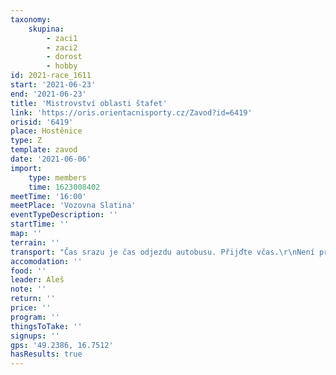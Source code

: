 ```yaml
---
taxonomy:
    skupina:
        - zaci1
        - zaci2
        - dorost
        - hobby
id: 2021-race_1611
start: '2021-06-23'
end: '2021-06-23'
title: 'Mistrovství oblasti štafet'
link: 'https://oris.orientacnisporty.cz/Zavod?id=6419'
orisid: '6419'
place: Hostěnice
type: Z
template: zavod
date: '2021-06-06'
import:
    type: members
    time: 1623008402
meetTime: '16:00'
meetPlace: 'Vozovna Slatina'
eventTypeDescription: ''
startTime: ''
map: ''
terrain: ''
transport: "Čas srazu je čas odjezdu autobusu. Přijďte včas.\r\nNení prostor, kde by mohl autobus čekat..."
accomodation: ''
food: ''
leader: Aleš
note: ''
return: ''
price: ''
program: ''
thingsToTake: ''
signups: ''
gps: '49.2386, 16.7512'
hasResults: true
---
```


